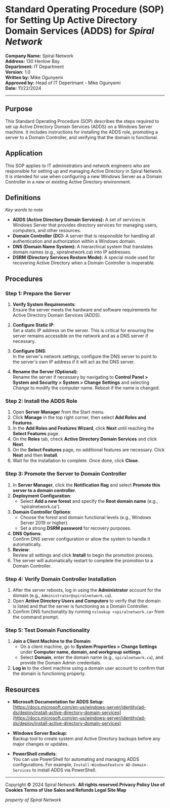 # Standard Operating Procedure (SOP) for Setting Up Active Directory Domain Services (ADDS) for _Spiral Network_

**Company Name:** Spiral Network  
**Address:** 130 Henlow Bay.  
**Department:** IT Department  
**Version:** 1.0  
**Written by:** Mike Ogunyemi  
**Approved by:** Head of IT Depertmant - Mike Ogunyemi  
**Date:** 11/22/2024  

---

## Purpose

This Standard Operating Procedure (SOP) describes the steps required to set up Active Directory Domain Services (ADDS) on a Windows Server machine. 
It includes instructions for installing the ADDS role, promoting a server to a Domain Controller, and verifying that the domain is functional.

## Application

This SOP applies to IT administrators and network engineers who are responsible for setting up and managing Active Directory in Spiral Network. 
It is intended for use when configuring a new Windows Server as a Domain Controller in a new or existing Active Directory environment.

## Definitions
_Key words to note_

- **ADDS (Active Directory Domain Services):** A set of services in Windows Server that provides directory services for managing users, computers, and other resources.
- **Domain Controller (DC):** A server that is responsible for handling all authentication and authorization within a Windows domain.
- **DNS (Domain Name System):** A hierarchical system that translates domain names (e.g., spiralnetwork.ca) into IP addresses.
- **DSRM (Directory Services Restore Mode):** A special mode used for recovering Active Directory when a Domain Controller is inoperable.
  
## Procedures

### Step 1: Prepare the Server

1. **Verify System Requirements**:  
   Ensure the server meets the hardware and software requirements for Active Directory Domain Services (ADDS).

2. **Configure Static IP**:  
   Set a static IP address on the server. This is critical for ensuring the server remains accessible on the network and as a DNS server if necessary.

3. **Configure DNS**:  
   In the server's network settings, configure the DNS server to point to the server's own IP address if it will act as the DNS server.

4. **Rename the Server (Optional)**:  
   Rename the server if necessary by navigating to **Control Panel > System and Security > System > Change Settings** and selecting *Change* to modify the computer name. Reboot if the name is changed.

### Step 2: Install the ADDS Role

1. Open **Server Manager** from the Start menu.
2. Click **Manage** in the top right corner, then select **Add Roles and Features**.
3. In the **Add Roles and Features Wizard**, click **Next** until reaching the **Select Features** page.
4. On the **Roles** tab, check **Active Directory Domain Services** and click **Next**.
5. On the **Select Features** page, no additional features are necessary. Click **Next** and then **Install**.
6. Wait for the installation to complete. Once done, click **Close**.

### Step 3: Promote the Server to Domain Controller

1. In **Server Manager**, click the **Notification flag** and select **Promote this server to a domain controller**.
2. **Deployment Configuration**:
   - Select **Add a new forest** and specify the **Root domain name** (e.g., 'spiralnetwork.ca').
3. **Domain Controller Options**:
   - Choose the forest and domain functional levels (e.g., Windows Server 2019 or higher).
   - Set a strong **DSRM password** for recovery purposes.
4. **DNS Options**:  
   Confirm DNS server configuration or allow the system to handle it automatically.
5. **Review**:  
   Review all settings and click **Install** to begin the promotion process.
6. The server will automatically restart to complete the promotion to a Domain Controller.

### Step 4: Verify Domain Controller Installation

1. After the server reboots, log in using the **Administrator** account for the domain (e.g., `Administrator@spiralnetwork.ca`).
2. Open **Active Directory Users and Computers** to verify that the domain is listed and that the server is functioning as a Domain Controller.
3. Confirm DNS functionality by running `nslookup <spiralnetwork.ca>` from the command prompt.

### Step 5: Test Domain Functionality

1. **Join a Client Machine to the Domain**:
   - On a client machine, go to **System Properties > Change Settings** under **Computer name, domain, and workgroup settings**.
   - Select **Domain**, enter the domain name (e.g., `spiralnetwork.ca`), and provide the Domain Admin credentials.
2. **Log in** to the client machine using a domain user account to confirm that the domain is functioning properly.

## Resources

- **Microsoft Documentation for ADDS Setup**:  
   [https://docs.microsoft.com/en-us/windows-server/identity/ad-ds/deploy/install-active-directory-domain-services](https://docs.microsoft.com/en-us/windows-server/identity/ad-ds/deploy/install-active-directory-domain-services)

- **Windows Server Backup**:  
   Backup tool to create system and Active Directory backups before any major changes or updates.

- **PowerShell cmdlets**:  
   You can use PowerShell for automating and managing ADDS configurations. For example, `Install-WindowsFeature AD-Domain-Services` to install ADDS via PowerShell.

---
Copyright © 2024 Spiral Network. 
**All rights reserved.Privacy Policy Use of Cookies Terms of Use Sales and Refunds Legal Site Map**

_property of Spiral Network_
